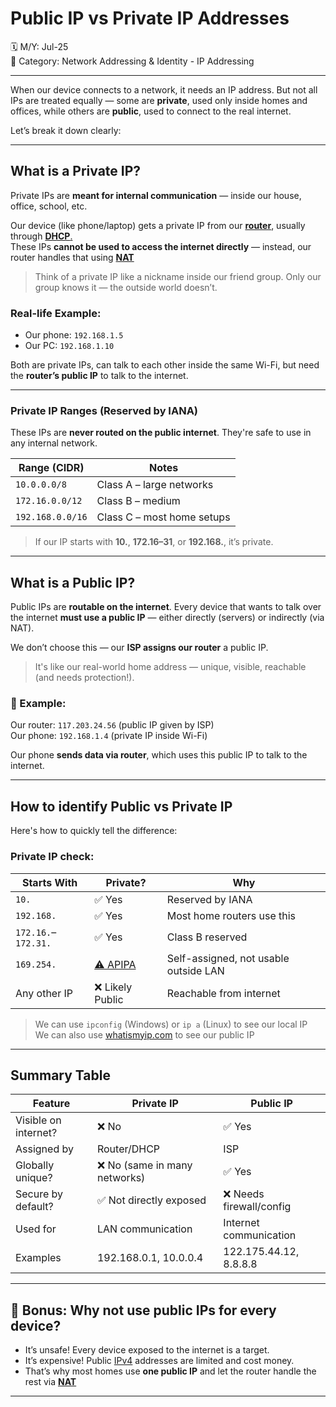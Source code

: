 # Public IP vs Private IP Addresses

🗓️ M/Y: Jul-25  
📂 Category: Network Addressing & Identity - IP Addressing 

---

When our device connects to a network, it needs an IP address. But not all IPs are treated equally — some are **private**, used only inside homes and offices, while others are **public**, used to connect to the real internet.

Let’s break it down clearly:

---

## What is a Private IP?

Private IPs are **meant for internal communication** — inside our house, office, school, etc.

Our device (like phone/laptop) gets a private IP from our [**router**](https://github.com/orze4r/Networking-Journey/blob/main/3.%20Network%20Hardware%20%26%20Topologies/3.1%20-%20Devices/3.1.5%20-%20Router.md), usually through [**DHCP**.](https://github.com/orze4r/Networking-Journey/blob/main/8.%20Other%20Network%20Services%20%26%20Practical%20Concepts/DHCP.md)  
These IPs **cannot be used to access the internet directly** — instead, our router handles that using [**NAT**](https://github.com/orze4r/Networking-Journey/blob/main/5.%20Network%20Addressing%20%26%20Identity/5.1%20-%20IP%20Addressing/5.1.8%20-%20NAT%20%26%20CGNAT.md)

> Think of a private IP like a nickname inside our friend group. Only our group knows it — the outside world doesn’t.

###  Real-life Example:

- Our phone: `192.168.1.5`
- Our PC: `192.168.1.10`

Both are private IPs, can talk to each other inside the same Wi-Fi, but need the **router’s public IP** to talk to the internet.

---

### Private IP Ranges (Reserved by IANA)

These IPs are **never routed on the public internet**. They're safe to use in any internal network.

| Range (CIDR)          | Notes                    |
|------------------------|--------------------------|
| `10.0.0.0/8`           | Class A – large networks |
| `172.16.0.0/12`        | Class B – medium         |
| `192.168.0.0/16`       | Class C – most home setups |

> If our IP starts with **10.**, **172.16–31**, or **192.168.**, it’s private.

---

## What is a Public IP?

Public IPs are **routable on the internet**. Every device that wants to talk over the internet **must use a public IP** — either directly (servers) or indirectly (via NAT).

We don’t choose this — our **ISP assigns our router** a public IP.

> It's like our real-world home address — unique, visible, reachable (and needs protection!).

### 🧠 Example:

Our router: `117.203.24.56` (public IP given by ISP)  
Our phone: `192.168.1.4` (private IP inside Wi-Fi)

Our phone **sends data via router**, which uses this public IP to talk to the internet.

---

## How to identify Public vs Private IP

Here's how to quickly tell the difference:

### Private IP check:

| Starts With          | Private? | Why                   |
|----------------------|----------|------------------------|
| `10.`                | ✅ Yes   | Reserved by IANA       |
| `192.168.`           | ✅ Yes   | Most home routers use this |
| `172.16.`–`172.31.`  | ✅ Yes   | Class B reserved        |
| `169.254.`           | [⚠️ APIPA](https://github.com/orze4r/Networking-Journey/blob/main/5.%20Network%20Addressing%20%26%20Identity/5.1%20-%20IP%20Addressing/5.1.5%20-%20APIPA.md) | Self-assigned, not usable outside LAN |
| Any other IP         | ❌ Likely Public | Reachable from internet |

> We can use `ipconfig` (Windows) or `ip a` (Linux) to see our local IP  
> We can also use [whatismyip.com](https://whatismyip.com) to see our public IP
---

## Summary Table

| Feature                 | Private IP                     | Public IP                    |
|-------------------------|--------------------------------|------------------------------|
| Visible on internet?    | ❌ No                          | ✅ Yes                       |
| Assigned by             | Router/DHCP                   | ISP                          |
| Globally unique?        | ❌ No (same in many networks)  | ✅ Yes                       |
| Secure by default?      | ✅ Not directly exposed        | ❌ Needs firewall/config     |
| Used for                | LAN communication             | Internet communication       |
| Examples                | 192.168.0.1, 10.0.0.4          | 122.175.44.12, 8.8.8.8       |

---

## 🚀 Bonus: Why not use public IPs for every device?

- It’s unsafe! Every device exposed to the internet is a target.
- It’s expensive! Public [IPv4](https://github.com/orze4r/Networking-Journey/blob/main/5.%20Network%20Addressing%20%26%20Identity/5.1%20-%20IP%20Addressing/5.1.1%20-%20IPv4%20Address.md) addresses are limited and cost money.
- That’s why most homes use **one public IP** and let the router handle the rest via [**NAT**](https://github.com/orze4r/Networking-Journey/blob/main/5.%20Network%20Addressing%20%26%20Identity/5.1%20-%20IP%20Addressing/5.1.8%20-%20NAT%20%26%20CGNAT.md)

---
